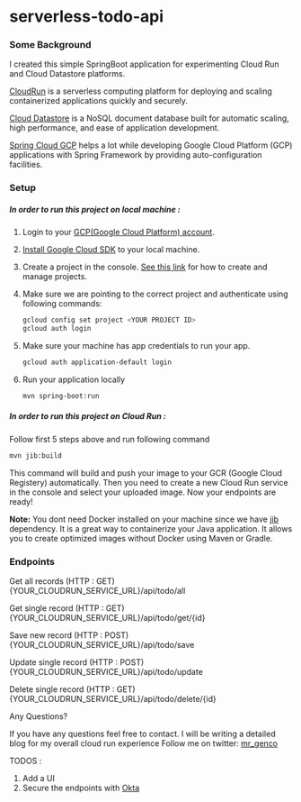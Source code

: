 # serverless-todo-api

### Some Background
I created this simple SpringBoot application for experimenting
Cloud Run and Cloud Datastore platforms.

[CloudRun](https://cloud.google.com/run) is a serverless computing platform for deploying and scaling containerized applications quickly and securely.

[Cloud Datastore](https://cloud.google.com/datastore) is a NoSQL document database built for automatic scaling, high performance, and ease of application development.

[Spring Cloud GCP](https://spring.io/projects/spring-cloud-gcp)  helps a lot while developing Google Cloud Platform (GCP) applications with Spring Framework by providing auto-configuration facilities. 

### Setup

##### In order to run this project on local machine :
 
 1. Login to your [GCP(Google Cloud Platform) account](https://cloud.google.com/). 

 2. [Install Google Cloud SDK](https://cloud.google.com/sdk/docs/quickstarts?hl=tr) to your local machine.

 3. Create a project in the console. [See this link](https://cloud.google.com/resource-manager/docs/creating-managing-projects) for how to create and manage projects. 

 4. Make sure we are pointing to the correct project and authenticate using following commands:
    ``` sh
    gcloud config set project <YOUR PROJECT ID>
    gcloud auth login
    ``` 
 5. Make sure your machine has app credentials to run your app.
     ``` sh
    gcloud auth application-default login
    ``` 
 6. Run your application locally
    ``` sh
    mvn spring-boot:run
    ``` 
    
##### In order to run this project on Cloud Run : 
Follow first 5 steps above and run following command
 ``` sh
mvn jib:build
```
This command will build and push your image to your GCR (Google Cloud Registery) automatically.
Then you need to create a new Cloud Run service in the console and select your uploaded image.
Now your endpoints are ready!

<b>Note:</b>
You dont need Docker installed on your machine since we have [jib](https://github.com/GoogleContainerTools/jib) dependency.
It is a great way to containerize your Java application. It allows you to create optimized images without Docker using Maven or Gradle.


### Endpoints

Get all records (HTTP : GET)
{YOUR_CLOUDRUN_SERVICE_URL}/api/todo/all

Get single record (HTTP : GET)
{YOUR_CLOUDRUN_SERVICE_URL}/api/todo/get/{id}

Save new record (HTTP : POST)
{YOUR_CLOUDRUN_SERVICE_URL}/api/todo/save

Update single record (HTTP : POST)
{YOUR_CLOUDRUN_SERVICE_URL}/api/todo/update

Delete single record (HTTP : GET)
{YOUR_CLOUDRUN_SERVICE_URL}/api/todo/delete/{id}

Any Questions?

If you have any questions feel free to contact. 
I will be writing a detailed blog for my overall cloud run experience
Follow me on twitter: [mr_genco](https://twitter.com/mr_genco)

TODOS : 
1. Add a UI
2. Secure the endpoints with [Okta](https://developer.okta.com/)

